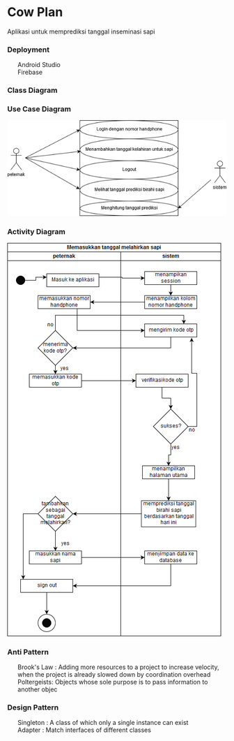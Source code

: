 <h1>Cow Plan</h1>
Aplikasi untuk memprediksi tanggal inseminasi sapi

<h3>Deployment</h3>
<ul>Android Studio<br> 
Firebase</ul>

<h3>Class Diagram</h3>

<h3>Use Case Diagram</h3>
<img src="usecase.png">

<h3>Activity Diagram</h3>
<img src="diagramactivity.png">

<h3>Anti Pattern</h3>
<ul>Brook's Law : Adding more resources to a project to increase velocity, when the project is already slowed down by coordination overhead<br>
Poltergeists: Objects whose sole purpose is to pass information to another objec</ul>

<h3>Design Pattern</h3>
<ul>Singleton : A class of which only a single instance can exist <br>
  Adapter : Match interfaces of different classes</ul>
